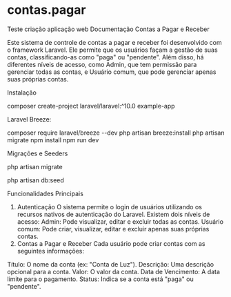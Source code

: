 # contas.pagar
Teste criação aplicação web
Documentação Contas a Pagar e Receber

Este sistema de controle de contas a pagar e receber foi desenvolvido com o framework Laravel. Ele permite que os usuários façam a gestão de suas contas, classificando-as como "paga" ou "pendente". Além disso, há diferentes níveis de acesso, como Admin, que tem permissão para gerenciar todas as contas, e Usuário comum, que pode gerenciar apenas suas próprias contas.

Instalação

composer create-project laravel/laravel:^10.0 example-app

Laravel Breeze:

composer require laravel/breeze --dev
php artisan breeze:install
php artisan migrate
npm install
npm run dev

Migrações e Seeders

php artisan migrate

php artisan db:seed


Funcionalidades Principais
1. Autenticação
O sistema permite o login de usuários utilizando os recursos nativos de autenticação do Laravel.
Existem dois níveis de acesso:
Admin: Pode visualizar, editar e excluir todas as contas.
Usuário comum: Pode criar, visualizar, editar e excluir apenas suas próprias contas.
2. Contas a Pagar e Receber
Cada usuário pode criar contas com as seguintes informações:

Título: O nome da conta (ex: "Conta de Luz").
Descrição: Uma descrição opcional para a conta.
Valor: O valor da conta.
Data de Vencimento: A data limite para o pagamento.
Status: Indica se a conta está "paga" ou "pendente".


